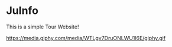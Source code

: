 # JuInfo
This is a simple Tour Website!


https://media.giphy.com/media/WTLgv7DruONLWU1l6E/giphy.gif
